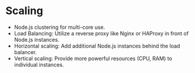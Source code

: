 # Scaling
- Node.js clustering for multi-core use.
- Load Balancing: Utilize a reverse proxy like Nginx or HAProxy in front of Node.js instances.
- Horizontal scaling: Add additional Node.js instances behind the load balancer.
- Vertical scaling: Provide more powerful resources (CPU, RAM) to individual instances.


